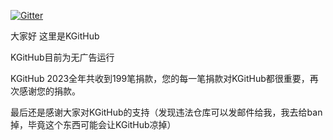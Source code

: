 [![Gitter](https://badges.gitter.im/kgithub666/community.svg)](https://gitter.im/kgithub666/community?utm_source=badge&utm_medium=badge&utm_campaign=pr-badge)

大家好 这里是KGitHub

KGitHub目前为无广告运行

KGitHub 2023全年共收到199笔捐款，您的每一笔捐款对KGitHub都很重要，再次感谢您的捐款。

最后还是感谢大家对KGitHub的支持（发现违法仓库可以发邮件给我，我去给ban掉，毕竟这个东西可能会让KGitHub凉掉）

